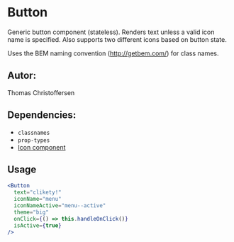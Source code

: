 # Button

Generic button component (stateless). Renders text unless a valid icon name is specified. Also supports two different icons based on button state.

Uses the BEM naming convention (http://getbem.com/) for class names.

## Autor:

Thomas Christoffersen

## Dependencies:

- `classnames`
- `prop-types`
- [Icon component](../Icon)

## Usage

```jsx
<Button
  text="clikety!"
  iconName="menu"
  iconNameActive="menu--active"
  theme="big"
  onClick={() => this.handleOnClick()}
  isActive={true}
/>
```
